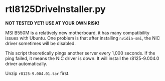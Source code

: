 # rtl8125DriveInstaller.py

**NOT TESTED YET! USE AT YOUR OWN RISK!**

MSI B550M is a relatively new motherboard, it has many compatibility issues with Ubuntu. One problem is that after installing `nvidia-smi`, the NIC driver sometimes will be disabled.

This script theoretically pings another server every 1,000 seconds. If the ping failed, it means the NIC driver is down. It will install the r8125-9.004.0 driver automatically.

Unzip `r8125-9.004.01.tar` first.